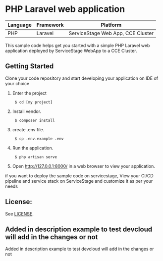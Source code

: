 # PHP Laravel web application

| Language | Framework | Platform 
| -------- | -------- |--------|
| PHP | Laravel | ServiceStage Web App, CCE Cluster|

This sample code helps get you started with a simple PHP Laravel web application
deployed by ServiceStage WebApp to a CCE Cluster.

## Getting Started

Clone your code repository and start developing your application on IDE of your choice

1. Enter the project

        $ cd [my project]

2. Install vendor.
   
        $ composer install

2. create .env file.
   
        $ cp .env.example .env

3. Run the application.

        $ php artisan serve

4. Open http://127.0.0.1:8000/ in a web browser to view your application.

if you want to deploy the sample code on servicestage, View your CI/CD pipeline and service stack on ServiceStage and customize it as per your needs

## License:

See [LICENSE](LICENSE).

## Added in description example to test devcloud will add in the changes or not

Added in description example to test devcloud will add in the changes or not
